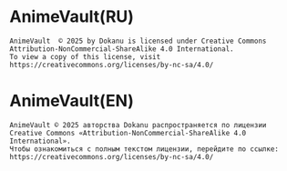 # AnimeVault(RU)
    AnimeVault  © 2025 by Dokanu is licensed under Creative Commons Attribution-NonCommercial-ShareAlike 4.0 International.
    To view a copy of this license, visit https://creativecommons.org/licenses/by-nc-sa/4.0/
    
# AnimeVault(EN)

    AnimeVault © 2025 авторства Dokanu распространяется по лицензии
    Creative Commons «Attribution-NonCommercial-ShareAlike 4.0 International».  
    Чтобы ознакомиться с полным текстом лицензии, перейдите по ссылке:  
    https://creativecommons.org/licenses/by-nc-sa/4.0/

    
